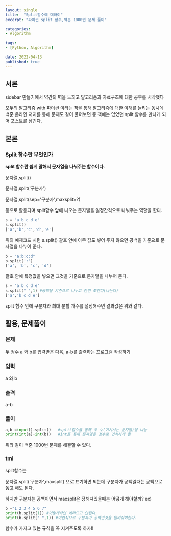 ```yaml
---
layout: single
title:  "Split함수에 대하여"
excerpt: "파이썬 split 함수,백준 1000번 문제 풀이"

categories:
- Algorithm

tags:
- [Python, Algorithm]

date: 2022-04-13
published: true
---
```


## 서론

sidebar 만들기에서 약간의 벽을 느끼고 알고리즘과 자료구조에 대한 공부를 시작했다

모두의 알고리즘 with 파이썬 이라는 책을 통해 알고리즘에 대한 이해를 늘리는 동시에
백준 온라인 저지를 통해 문제도 같이 풀어보던 중 책에는 없었던 split 함수를 만나게 되어
포스트를 남긴다.

## 본론

### Split 함수란 무엇인가

<b>split 함수란 쉽게 말해서 문자열을 나눠주는 함수이다.</b>

문자열,split()

문자열,split('구분자')

문자열,split(sep='구분자',maxsplit=?)

등으로 활용되며 split함수 앞에 나오는 문자열을 일정간격으로 나눠주는 역할을 한다.

```python
s = "a b c d e"
s.split()
['a','b','c','d','e']
```
위의 예제코드 처럼 s.split() 괄호 안에 아무 값도 넣어 주지 않으면 공백을 기준으로 문자열을 나누어 준다.



```python
b = "a:b:c:d"
b.split(':')
['a', 'b', 'c', 'd']
```
괄호 안에 특정값을 넣으면 그것을 기준으로 문자열을 나누어 준다.


```python
s = "a b c d e"
s.split(" ",1) #공백을 기준으로 나누고 한번 쪼갠다(나눈다)
['a','b c d e']
```

split 함수 안에 구분자와 최대 분할 개수를 설정해주면 결과값은 위와 같다.

## 활용, 문제풀이

### 문제
두 정수 a 와 b를 입력받은 다음, a-b를 출력하는 프로그램 작성하기

### 입력

a 와 b

### 출력

a-b

### 풀이

```python
a,b =input().split()   #split함수를 통해 두 수(여기서는 문자열)을 나눔
print(int(a)+int(b))   #int를 통해 문자열을 정수로 인식하게 함
```
위와 같이 백준 1000번 문제를 해결할 수 있다.

### tmi

split함수는

문자열.split('구분자',maxsplit) 으로 표기하면 되는데 구분자가 공백일때는 공백으로 놓고 해도 된다.

하지만 구분자는 공백이면서 maxsplit은 정해져있을때는 어떻게 해야할까?
ex)

```python
b ="1 2 3 4 5 6 7" 
print(b.split(1)) #이렇게하면 에러뜨고 안된다.
print(b.split(" ",1)) #이런식으로 구분자가 공백인것을 알려줘야한다.
```

함수가 가지고 있는 규칙을 꼭 지켜주도록 하자!!
